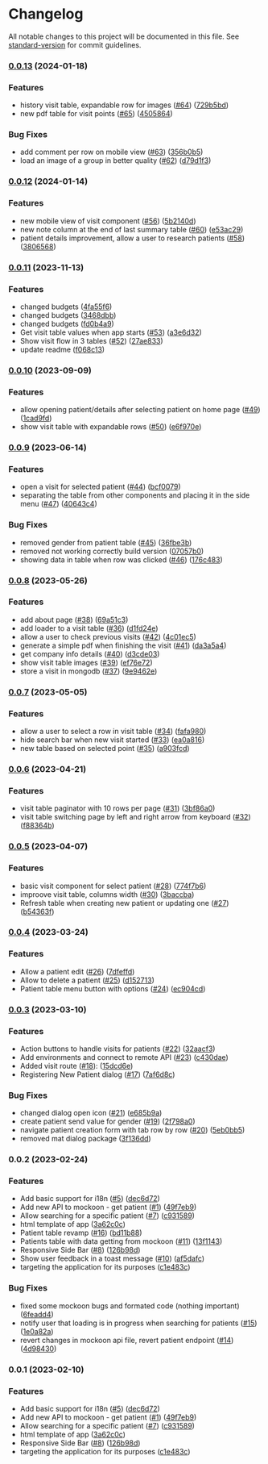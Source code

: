 # Changelog

All notable changes to this project will be documented in this file. See [standard-version](https://github.com/conventional-changelog/standard-version) for commit guidelines.

### [0.0.13](https://github.com/Johngtka/BioMagnetic-app/compare/v0.0.12...v0.0.13) (2024-01-18)


### Features

* history visit table, expandable row for images ([#64](https://github.com/Johngtka/BioMagnetic-app/issues/64)) ([729b5bd](https://github.com/Johngtka/BioMagnetic-app/commit/729b5bdf6bae97dfd34530a00a96fb19c8b889a7))
* new pdf table for visit points ([#65](https://github.com/Johngtka/BioMagnetic-app/issues/65)) ([4505864](https://github.com/Johngtka/BioMagnetic-app/commit/4505864f8a42b055ce4f20cd46cddf9445518f1b))


### Bug Fixes

* add comment per row on mobile view ([#63](https://github.com/Johngtka/BioMagnetic-app/issues/63)) ([356b0b5](https://github.com/Johngtka/BioMagnetic-app/commit/356b0b5bcacad074acd406248a5fd1440fb79dc2))
* load an image of a group in better quality ([#62](https://github.com/Johngtka/BioMagnetic-app/issues/62)) ([d79d1f3](https://github.com/Johngtka/BioMagnetic-app/commit/d79d1f3e6b67e2ba99430bf3f3dd8aadeb44f528))

### [0.0.12](https://github.com/Johngtka/BioMagnetic-app/compare/v0.0.11...v0.0.12) (2024-01-14)


### Features

* new mobile view of visit component ([#56](https://github.com/Johngtka/BioMagnetic-app/issues/56)) ([5b2140d](https://github.com/Johngtka/BioMagnetic-app/commit/5b2140d56749c598dd894d757dd98688c23830eb))
* new note column at the end of last summary table ([#60](https://github.com/Johngtka/BioMagnetic-app/issues/60)) ([e53ac29](https://github.com/Johngtka/BioMagnetic-app/commit/e53ac29bd11f97f50da71cc0bcddad571718cf86))
* patient details improvement, allow a user to research patients ([#58](https://github.com/Johngtka/BioMagnetic-app/issues/58)) ([3806568](https://github.com/Johngtka/BioMagnetic-app/commit/380656850dbb8d2ac621ac9fa1c982309b88ff2d))

### [0.0.11](https://github.com/Johngtka/BioMagnetic-app/compare/v0.0.10...v0.0.11) (2023-11-13)

### Features

-   changed budgets ([4fa55f6](https://github.com/Johngtka/BioMagnetic-app/commit/4fa55f641644fb942dcca6cfa2c6506ea4a73f60))
-   changed budgets ([3468dbb](https://github.com/Johngtka/BioMagnetic-app/commit/3468dbbe9e1b45972c153a41f5338189a0b5059c))
-   changed budgets ([fd0b4a9](https://github.com/Johngtka/BioMagnetic-app/commit/fd0b4a959e2716edce03f4c3bf4c08eb67b4ab29))
-   Get visit table values when app starts ([#53](https://github.com/Johngtka/BioMagnetic-app/issues/53)) ([a3e6d32](https://github.com/Johngtka/BioMagnetic-app/commit/a3e6d3271fe192d79351b70df6cfc62c9ca6c481))
-   Show visit flow in 3 tables ([#52](https://github.com/Johngtka/BioMagnetic-app/issues/52)) ([27ae833](https://github.com/Johngtka/BioMagnetic-app/commit/27ae8333f3c4f965b31babe709b6db8ff8d2c86c))
-   update readme ([f068c13](https://github.com/Johngtka/BioMagnetic-app/commit/f068c13a285c4ae00823235b278677e2414850ff))

### [0.0.10](https://github.com/Johngtka/Biomagnethick-app/compare/v0.0.9...v0.0.10) (2023-09-09)

### Features

-   allow opening patient/details after selecting patient on home page ([#49](https://github.com/Johngtka/Biomagnethick-app/issues/49)) ([1cad9fd](https://github.com/Johngtka/Biomagnethick-app/commit/1cad9fdd8b145293d76b45bd07cc7dcfdcda0050))
-   show visit table with expandable rows ([#50](https://github.com/Johngtka/Biomagnethick-app/issues/50)) ([e6f970e](https://github.com/Johngtka/Biomagnethick-app/commit/e6f970e527e503ffa0e5ee17228af4b3c31759a6))

### [0.0.9](https://github.com/Johngtka/Biomagnthick-app/compare/v0.0.8...v0.0.9) (2023-06-14)

### Features

-   open a visit for selected patient ([#44](https://github.com/Johngtka/Biomagnthick-app/issues/44)) ([bcf0079](https://github.com/Johngtka/Biomagnthick-app/commit/bcf00790f2d96f6d09e69d9520491d7ec6033475))
-   separating the table from other components and placing it in the side menu ([#47](https://github.com/Johngtka/Biomagnthick-app/issues/47)) ([40643c4](https://github.com/Johngtka/Biomagnthick-app/commit/40643c4cad1a0a58597c442535884afd3c4ba67c))

### Bug Fixes

-   removed gender from patient table ([#45](https://github.com/Johngtka/Biomagnthick-app/issues/45)) ([36fbe3b](https://github.com/Johngtka/Biomagnthick-app/commit/36fbe3bde5f073fa46b6db10794e2f7384c23cad))
-   removed not working correctly build version ([07057b0](https://github.com/Johngtka/Biomagnthick-app/commit/07057b029f2a5aee53381621d8ba4869de7c3eb0))
-   showing data in table when row was clicked ([#46](https://github.com/Johngtka/Biomagnthick-app/issues/46)) ([176c483](https://github.com/Johngtka/Biomagnthick-app/commit/176c4833cd8aba107a8000753080b38477832a4f))

### [0.0.8](https://github.com/Johngtka/Biomagnthick-app/compare/v0.0.7...v0.0.8) (2023-05-26)

### Features

-   add about page ([#38](https://github.com/Johngtka/Biomagnthick-app/issues/38)) ([69a51c3](https://github.com/Johngtka/Biomagnthick-app/commit/69a51c3e577813f289c54c3c1ea6e12e2de18950))
-   add loader to a visit table ([#36](https://github.com/Johngtka/Biomagnthick-app/issues/36)) ([d1fd24e](https://github.com/Johngtka/Biomagnthick-app/commit/d1fd24e3ed667db874fcc8b0acff9349bdff05c5))
-   allow a user to check previous visits ([#42](https://github.com/Johngtka/Biomagnthick-app/issues/42)) ([4c01ec5](https://github.com/Johngtka/Biomagnthick-app/commit/4c01ec50329d37d13fd4bcfba690d0bcbe088f67))
-   generate a simple pdf when finishing the visit ([#41](https://github.com/Johngtka/Biomagnthick-app/issues/41)) ([da3a5a4](https://github.com/Johngtka/Biomagnthick-app/commit/da3a5a46ca77967d9f3d87531f85faebf9d5c8b3))
-   get company info details ([#40](https://github.com/Johngtka/Biomagnthick-app/issues/40)) ([d3cde03](https://github.com/Johngtka/Biomagnthick-app/commit/d3cde0342da48a33977b0af6a98cfc8b0fed067d))
-   show visit table images ([#39](https://github.com/Johngtka/Biomagnthick-app/issues/39)) ([ef76e72](https://github.com/Johngtka/Biomagnthick-app/commit/ef76e7275bd620fb7f5f0b4b65107c7fa3794c35))
-   store a visit in mongodb ([#37](https://github.com/Johngtka/Biomagnthick-app/issues/37)) ([9e9462e](https://github.com/Johngtka/Biomagnthick-app/commit/9e9462e03a659bfe679ee70f31a3d12a6962c370))

### [0.0.7](https://github.com/Johngtka/Biomagnthick-app/compare/v0.0.6...v0.0.7) (2023-05-05)

### Features

-   allow a user to select a row in visit table ([#34](https://github.com/Johngtka/Biomagnthick-app/issues/34)) ([fafa980](https://github.com/Johngtka/Biomagnthick-app/commit/fafa980c03ed7ad50d1610e8690138f0e2108d91))
-   hide search bar when new visit started ([#33](https://github.com/Johngtka/Biomagnthick-app/issues/33)) ([ea0a816](https://github.com/Johngtka/Biomagnthick-app/commit/ea0a816cb68bf810009d64ce38fbf09059a0bf2c))
-   new table based on selected point ([#35](https://github.com/Johngtka/Biomagnthick-app/issues/35)) ([a903fcd](https://github.com/Johngtka/Biomagnthick-app/commit/a903fcd2f815a35c3f1e6bf994ffb54733a73ca3))

### [0.0.6](https://github.com/Johngtka/Biomagnthick-app/compare/v0.0.5...v0.0.6) (2023-04-21)

### Features

-   visit table paginator with 10 rows per page ([#31](https://github.com/Johngtka/Biomagnthick-app/issues/31)) ([3bf86a0](https://github.com/Johngtka/Biomagnthick-app/commit/3bf86a053ab4a2e6f95d09dc8d78e6177f280f67))
-   visit table switching page by left and right arrow from keyboard ([#32](https://github.com/Johngtka/Biomagnthick-app/issues/32)) ([f88364b](https://github.com/Johngtka/Biomagnthick-app/commit/f88364b6d8dd72f6a16c805873fce17d294a3441))

### [0.0.5](https://github.com/Johngtka/Biomagnthick-app/compare/v0.0.4...v0.0.5) (2023-04-07)

### Features

-   basic visit component for select patient ([#28](https://github.com/Johngtka/Biomagnthick-app/issues/28)) ([774f7b6](https://github.com/Johngtka/Biomagnthick-app/commit/774f7b6208aa4c9d48871de8e05a1771441a8c35))
-   improove visit table, columns width ([#30](https://github.com/Johngtka/Biomagnthick-app/issues/30)) ([3baccba](https://github.com/Johngtka/Biomagnthick-app/commit/3baccbae3a03ab323a3a242bd5309d168737292a))
-   Refresh table when creating new patient or updating one ([#27](https://github.com/Johngtka/Biomagnthick-app/issues/27)) ([b54363f](https://github.com/Johngtka/Biomagnthick-app/commit/b54363f1674e1eb10cb7285f7e4d2d9a96a60243))

### [0.0.4](https://github.com/Johngtka/Biomagnthick-app/compare/v0.0.3...v0.0.4) (2023-03-24)

### Features

-   Allow a patient edit ([#26](https://github.com/Johngtka/Biomagnthick-app/issues/26)) ([7dfeffd](https://github.com/Johngtka/Biomagnthick-app/commit/7dfeffd107f6c9b1555f5f611d064d89d54ed1a6))
-   Allow to delete a patient ([#25](https://github.com/Johngtka/Biomagnthick-app/issues/25)) ([d152713](https://github.com/Johngtka/Biomagnthick-app/commit/d1527130cf1a52e4b0eb1a3fa322a8cd37df50a1))
-   Patient table menu button with options ([#24](https://github.com/Johngtka/Biomagnthick-app/issues/24)) ([ec904cd](https://github.com/Johngtka/Biomagnthick-app/commit/ec904cd2501d305847ac4f8251a79e423df82063))

### [0.0.3](https://github.com/Johngtka/Biomagnthick-app/compare/v0.0.2...v0.0.3) (2023-03-10)

### Features

-   Action buttons to handle visits for patients ([#22](https://github.com/Johngtka/Biomagnthick-app/issues/22)) ([32aacf3](https://github.com/Johngtka/Biomagnthick-app/commit/32aacf3a1fc2318faa936432f96e31ee74d615da))
-   Add environments and connect to remote API ([#23](https://github.com/Johngtka/Biomagnthick-app/issues/23)) ([c430dae](https://github.com/Johngtka/Biomagnthick-app/commit/c430daec5bee0d35aba9475a9109e6f54631ff43))
-   Added visit route ([#18](https://github.com/Johngtka/Biomagnthick-app/issues/18)): ([15dcd6e](https://github.com/Johngtka/Biomagnthick-app/commit/15dcd6e8ed2156e35ec943d5ce40bfbf7651c45a))
-   Registering New Patient dialog ([#17](https://github.com/Johngtka/Biomagnthick-app/issues/17)) ([7af6d8c](https://github.com/Johngtka/Biomagnthick-app/commit/7af6d8c3be56632058e646e54149b62128871728))

### Bug Fixes

-   changed dialog open icon ([#21](https://github.com/Johngtka/Biomagnthick-app/issues/21)) ([e685b9a](https://github.com/Johngtka/Biomagnthick-app/commit/e685b9a5abfd02c67daef2507f388488a9caefe5))
-   create patient send value for gender ([#19](https://github.com/Johngtka/Biomagnthick-app/issues/19)) ([2f798a0](https://github.com/Johngtka/Biomagnthick-app/commit/2f798a0e2f658aefc4a442b7585a7ca6be39bf0c))
-   navigate patient creation form with tab row by row ([#20](https://github.com/Johngtka/Biomagnthick-app/issues/20)) ([5eb0bb5](https://github.com/Johngtka/Biomagnthick-app/commit/5eb0bb52d289da9ce4ce2548b59508575a13ac4a))
-   removed mat dialog package ([3f136dd](https://github.com/Johngtka/Biomagnthick-app/commit/3f136ddb4be108d7c694c3c3099384d958940f29))

### 0.0.2 (2023-02-24)

### Features

-   Add basic support for i18n ([#5](https://github.com/Johngtka/Biomagnthick-app/issues/5)) ([dec6d72](https://github.com/Johngtka/Biomagnthick-app/commit/dec6d721423957dae8a2f0767bb5ecde6ade3485))
-   Add new API to mockoon - get patient ([#1](https://github.com/Johngtka/Biomagnthick-app/issues/1)) ([49f7eb9](https://github.com/Johngtka/Biomagnthick-app/commit/49f7eb9c096dd5f1ef60a87804846b5ca4361dac))
-   Allow searching for a specific patient ([#7](https://github.com/Johngtka/Biomagnthick-app/issues/7)) ([c931589](https://github.com/Johngtka/Biomagnthick-app/commit/c93158940574c3bf478b53913b7216e21e510161))
-   html template of app ([3a62c0c](https://github.com/Johngtka/Biomagnthick-app/commit/3a62c0cdf7109022f45dd82fc3f748ede0bd6f71))
-   Patient table revamp ([#16](https://github.com/Johngtka/Biomagnthick-app/issues/16)) ([bd11b88](https://github.com/Johngtka/Biomagnthick-app/commit/bd11b8810e3afa7bf8884943bf3558447917d630))
-   Patients table with data getting from mockoon ([#11](https://github.com/Johngtka/Biomagnthick-app/issues/11)) ([13f1143](https://github.com/Johngtka/Biomagnthick-app/commit/13f1143f5578521b21e8737390c187e248987f28))
-   Responsive Side Bar ([#8](https://github.com/Johngtka/Biomagnthick-app/issues/8)) ([126b98d](https://github.com/Johngtka/Biomagnthick-app/commit/126b98d6e0a9d20afe24b78bae3e9c2c14833af7))
-   Show user feedback in a toast message ([#10](https://github.com/Johngtka/Biomagnthick-app/issues/10)) ([af5dafc](https://github.com/Johngtka/Biomagnthick-app/commit/af5dafcb23cad0c948b50711ec276b9d16bda95d))
-   targeting the application for its purposes ([c1e483c](https://github.com/Johngtka/Biomagnthick-app/commit/c1e483ca6b08dfdb824c1c56aa11e2c662e98b8a))

### Bug Fixes

-   fixed some mockoon bugs and formated code (nothing important) ([6feadd4](https://github.com/Johngtka/Biomagnthick-app/commit/6feadd4f3dbae3f2deb66e866f75858f20b8213e))
-   notify user that loading is in progress when searching for patients ([#15](https://github.com/Johngtka/Biomagnthick-app/issues/15)) ([1e0a82a](https://github.com/Johngtka/Biomagnthick-app/commit/1e0a82a2c0c7f57c400f066f5a87b352ee25fec9))
-   revert changes in mockoon api file, revert patient endpoint ([#14](https://github.com/Johngtka/Biomagnthick-app/issues/14)) ([4d98430](https://github.com/Johngtka/Biomagnthick-app/commit/4d98430ba1e05a625b50076e04652286396ec6b2))

### 0.0.1 (2023-02-10)

### Features

-   Add basic support for i18n ([#5](https://github.com/Johngtka/Biomagnthick-app/issues/5)) ([dec6d72](https://github.com/Johngtka/Biomagnthick-app/commit/dec6d721423957dae8a2f0767bb5ecde6ade3485))
-   Add new API to mockoon - get patient ([#1](https://github.com/Johngtka/Biomagnthick-app/issues/1)) ([49f7eb9](https://github.com/Johngtka/Biomagnthick-app/commit/49f7eb9c096dd5f1ef60a87804846b5ca4361dac))
-   Allow searching for a specific patient ([#7](https://github.com/Johngtka/Biomagnthick-app/issues/7)) ([c931589](https://github.com/Johngtka/Biomagnthick-app/commit/c93158940574c3bf478b53913b7216e21e510161))
-   html template of app ([3a62c0c](https://github.com/Johngtka/Biomagnthick-app/commit/3a62c0cdf7109022f45dd82fc3f748ede0bd6f71))
-   Responsive Side Bar ([#8](https://github.com/Johngtka/Biomagnthick-app/issues/8)) ([126b98d](https://github.com/Johngtka/Biomagnthick-app/commit/126b98d6e0a9d20afe24b78bae3e9c2c14833af7))
-   targeting the application for its purposes ([c1e483c](https://github.com/Johngtka/Biomagnthick-app/commit/c1e483ca6b08dfdb824c1c56aa11e2c662e98b8a))
